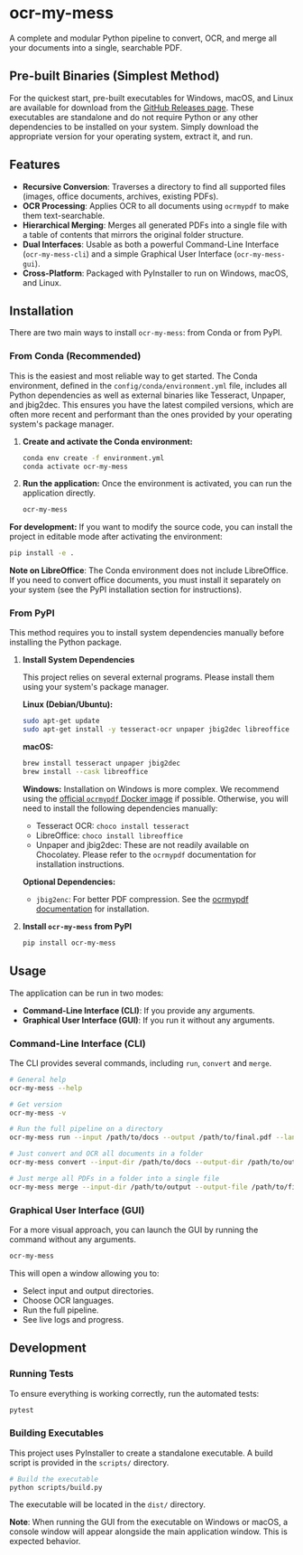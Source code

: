 # ocr-my-mess

A complete and modular Python pipeline to convert, OCR, and merge all your documents into a single, searchable PDF.

## Pre-built Binaries (Simplest Method)

For the quickest start, pre-built executables for Windows, macOS, and Linux are available for download from the [GitHub Releases page](https://github.com/TheCodesUprising/ocr-my-mess/releases). These executables are standalone and do not require Python or any other dependencies to be installed on your system. Simply download the appropriate version for your operating system, extract it, and run.

## Features

- **Recursive Conversion**: Traverses a directory to find all supported files (images, office documents, archives, existing PDFs).
- **OCR Processing**: Applies OCR to all documents using `ocrmypdf` to make them text-searchable.
- **Hierarchical Merging**: Merges all generated PDFs into a single file with a table of contents that mirrors the original folder structure.
- **Dual Interfaces**: Usable as both a powerful Command-Line Interface (`ocr-my-mess-cli`) and a simple Graphical User Interface (`ocr-my-mess-gui`).
- **Cross-Platform**: Packaged with PyInstaller to run on Windows, macOS, and Linux.

## Installation

There are two main ways to install `ocr-my-mess`: from Conda or from PyPI.

### From Conda (Recommended)

This is the easiest and most reliable way to get started. The Conda environment, defined in the `config/conda/environment.yml` file, includes all Python dependencies as well as external binaries like Tesseract, Unpaper, and jbig2dec. This ensures you have the latest compiled versions, which are often more recent and performant than the ones provided by your operating system's package manager.

1.  **Create and activate the Conda environment:**
    ```bash
    conda env create -f environment.yml
    conda activate ocr-my-mess
    ```
2.  **Run the application:**
    Once the environment is activated, you can run the application directly.
    ```bash
    ocr-my-mess
    ```

**For development:** If you want to modify the source code, you can install the project in editable mode after activating the environment:
```bash
pip install -e .
```

**Note on LibreOffice**: The Conda environment does not include LibreOffice. If you need to convert office documents, you must install it separately on your system (see the PyPI installation section for instructions).

### From PyPI

This method requires you to install system dependencies manually before installing the Python package.

1.  **Install System Dependencies**

    This project relies on several external programs. Please install them using your system's package manager.

    **Linux (Debian/Ubuntu):**
    ```bash
    sudo apt-get update
    sudo apt-get install -y tesseract-ocr unpaper jbig2dec libreoffice
    ```

    **macOS:**
    ```bash
    brew install tesseract unpaper jbig2dec
    brew install --cask libreoffice
    ```

    **Windows:**
    Installation on Windows is more complex. We recommend using the [official `ocrmypdf` Docker image](https://ocrmypdf.readthedocs.io/en/latest/docker.html) if possible. Otherwise, you will need to install the following dependencies manually:
    - Tesseract OCR: `choco install tesseract`
    - LibreOffice: `choco install libreoffice`
    - Unpaper and jbig2dec: These are not readily available on Chocolatey. Please refer to the `ocrmypdf` documentation for installation instructions.

    **Optional Dependencies:**
    - `jbig2enc`: For better PDF compression. See the [ocrmypdf documentation](https://ocrmypdf.readthedocs.io/en/latest/jbig2.html) for installation.

2.  **Install `ocr-my-mess` from PyPI**

    ```bash
    pip install ocr-my-mess
    ```


## Usage

The application can be run in two modes:

- **Command-Line Interface (CLI)**: If you provide any arguments.
- **Graphical User Interface (GUI)**: If you run it without any arguments.

### Command-Line Interface (CLI)

The CLI provides several commands, including `run`, `convert` and `merge`.

```bash
# General help
ocr-my-mess --help

# Get version
ocr-my-mess -v

# Run the full pipeline on a directory
ocr-my-mess run --input /path/to/docs --output /path/to/final.pdf --lang en+fr

# Just convert and OCR all documents in a folder
ocr-my-mess convert --input-dir /path/to/docs --output-dir /path/to/output

# Just merge all PDFs in a folder into a single file
ocr-my-mess merge --input-dir /path/to/output --output-file /path/to/final.pdf
```

### Graphical User Interface (GUI)

For a more visual approach, you can launch the GUI by running the command without any arguments.

```bash
ocr-my-mess
```

This will open a window allowing you to:
- Select input and output directories.
- Choose OCR languages.
- Run the full pipeline.
- See live logs and progress.

## Development

### Running Tests

To ensure everything is working correctly, run the automated tests:

```bash
pytest
```

### Building Executables

This project uses PyInstaller to create a standalone executable. A build script is provided in the `scripts/` directory.

```bash
# Build the executable
python scripts/build.py
```

The executable will be located in the `dist/` directory.

**Note**: When running the GUI from the executable on Windows or macOS, a console window will appear alongside the main application window. This is expected behavior.
